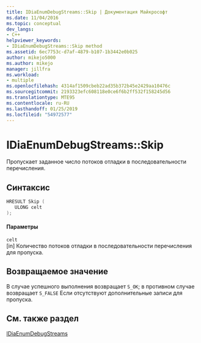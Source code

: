```yaml
---
title: IDiaEnumDebugStreams::Skip | Документация Майкрософт
ms.date: 11/04/2016
ms.topic: conceptual
dev_langs:
- C++
helpviewer_keywords:
- IDiaEnumDebugStreams::Skip method
ms.assetid: 6ec7753c-d7af-4879-b107-1b3442e0b025
author: mikejo5000
ms.author: mikejo
manager: jillfra
ms.workload:
- multiple
ms.openlocfilehash: 4314af1509cbeb22ad35b372b45e2429aa10476c
ms.sourcegitcommit: 2193323efc608118e0ce6f6b2ff532f158245d56
ms.translationtype: MTE95
ms.contentlocale: ru-RU
ms.lasthandoff: 01/25/2019
ms.locfileid: "54972577"
---
```

# <a name="idiaenumdebugstreamsskip"></a>IDiaEnumDebugStreams::Skip
Пропускает заданное число потоков отладки в последовательности перечисления.  
  
## <a name="syntax"></a>Синтаксис  
  
```C++  
HRESULT Skip (   
   ULONG celt  
);  
```  
  
#### <a name="parameters"></a>Параметры  
 `celt`  
 [in] Количество потоков отладки в последовательности перечисления для пропуска.  
  
## <a name="return-value"></a>Возвращаемое значение  
 В случае успешного выполнения возвращает `S_OK`; в противном случае возвращает `S_FALSE` Если отсутствуют дополнительные записи для пропуска.  
  
## <a name="see-also"></a>См. также раздел  
 [IDiaEnumDebugStreams](../../debugger/debug-interface-access/idiaenumdebugstreams.md)